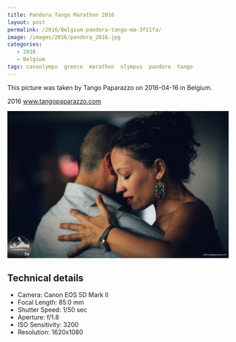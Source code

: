 ```yaml
---
title: Pandora Tango Marathon 2016
layout: post
permalink: /2016/Belgium-pandora-tango-ma-3f11fa/
image: /images/2016/pandora_2016.jpg
categories:
   - 2016
   - Belgium
tags: cavoolympo  greece  marathon  olympus  pandora  tango
---
```

   
This picture was taken by Tango Paparazzo on 2016-04-16 in Belgium.

2016 www.tangopaparazzo.com

![Pandora Tango Marathon 2016](/images/2016/pandora_2016.jpg)

## Technical details
* <i class="fa-solid fa-camera"></i> Camera: Canon EOS 5D Mark II
* <i class="fa-solid fa-square-caret-left"></i> Focal Length: 85.0 mm
* <i class="fa-solid fa-stopwatch"></i> Shutter Speed: 1/50 sec
* <i class="fa-solid fa-circle-dot"></i> Aperture: f/1.8
* <i class="fa-solid fa-lightbulb"></i> ISO Sensitivity: 3200
* <i class="fa-solid fa-square-full"></i> Resolution: 1620x1080

